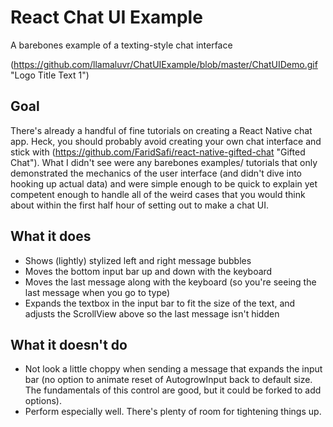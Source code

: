 # React Chat UI Example
A barebones example of a texting-style chat interface

(https://github.com/llamaluvr/ChatUIExample/blob/master/ChatUIDemo.gif "Logo Title Text 1")

## Goal
There's already a handful of fine tutorials on creating a React Native chat app. Heck, you should probably avoid creating your own chat interface and stick with (https://github.com/FaridSafi/react-native-gifted-chat "Gifted Chat"). What I didn't see were any barebones examples/ tutorials that only demonstrated the mechanics of the user interface (and didn't dive into hooking up actual data) and were simple enough to be quick to explain yet competent enough to handle all of the weird cases that you would think about within the first half hour of setting out to make a chat UI.

## What it does
- Shows (lightly) stylized left and right message bubbles
- Moves the bottom input bar up and down with the keyboard
- Moves the last message along with the keyboard (so you're seeing the last message when you go to type)
- Expands the textbox in the input bar to fit the size of the text, and adjusts the ScrollView above so the last message isn't hidden

## What it doesn't do
- Not look a little choppy when sending a message that expands the input bar (no option to animate reset of AutogrowInput back to default size. The fundamentals of this control are good, but it could be forked to add options).
- Perform especially well. There's plenty of room for tightening things up.
